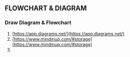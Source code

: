 ## FLOWCHART & DIAGRAM
### Draw Diagram & Flowchart
1. [https://app.diagrams.net/](https://app.diagrams.net/)
2. [https://www.mindmup.com/#storage](https://www.mindmup.com/#storage) 
3. []()

